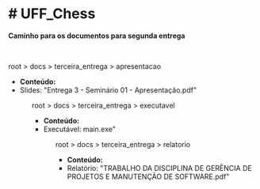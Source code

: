 <h1># UFF_Chess</h1>

<p><b>Caminho para os documentos para segunda entrega</b></p><br>
<p> root > docs > terceira_entrega > apresentacao</p>
<ul>
    <li> <b> Conteúdo: </b> </li>
    <li>Slides: "Entrega 3 - Seminário 01 - Apresentação.pdf"</li>
<ul>

<p> root > docs > terceira_entrega > executavel</p>
<ul>
    <li> <b> Conteúdo: </b> </li>
    <li>Executável: main.exe"</li>
<ul>

<p> root > docs > terceira_entrega > relatorio</p>
<ul>
    <li> <b> Conteúdo: </b> </li>
    <li>Relatório: "TRABALHO DA DISCIPLINA DE GERÊNCIA DE PROJETOS E MANUTENÇÃO DE SOFTWARE.pdf"</li>
<ul>